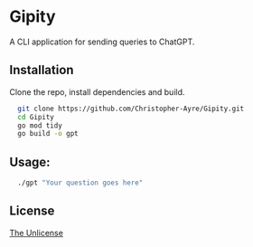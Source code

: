 # Gipity

A CLI application for sending queries to ChatGPT.


## Installation

Clone the repo, install dependencies and build.

```bash
  git clone https://github.com/Christopher-Ayre/Gipity.git
  cd Gipity
  go mod tidy
  go build -o gpt
```

## Usage:

```bash
  ./gpt "Your question goes here"
```


## License

[The Unlicense](./LICENSE)
